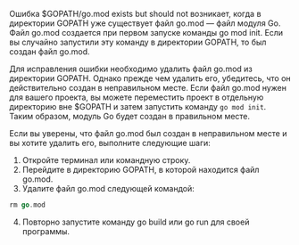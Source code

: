 Ошибка $GOPATH/go.mod exists but should not возникает, когда в директории GOPATH уже существует файл go.mod — файл модуля Go. Файл go.mod создается при первом запуске команды go mod init. Если вы случайно запустили эту команду в директории GOPATH, то был создан файл go.mod.

Для исправления ошибки необходимо удалить файл go.mod из директории GOPATH. Однако прежде чем удалить его, убедитесь, что он действительно создан в неправильном месте. Если файл go.mod нужен для вашего проекта, вы можете переместить проект в отдельную директорию вне $GOPATH и затем запустить команду `go mod init`. Таким образом, модуль Go будет создан в правильном месте.

Если вы уверены, что файл go.mod был создан в неправильном месте и вы хотите удалить его, выполните следующие шаги:

1. Откройте терминал или командную строку.
2. Перейдите в директорию GOPATH, в которой находится файл go.mod.
3. Удалите файл go.mod следующей командой:

```go
rm go.mod
```

4. Повторно запустите команду go build или go run для своей программы.